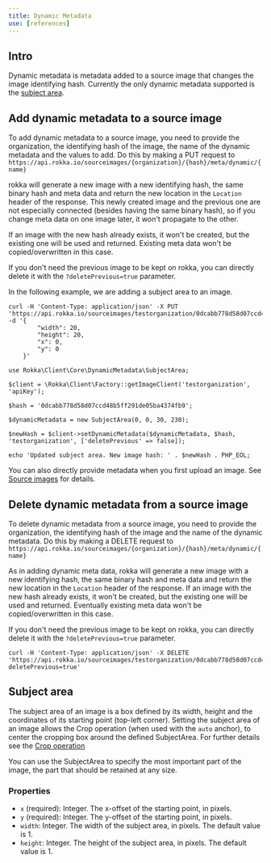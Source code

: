 ```yaml
---
title: Dynamic Metadata
use: [references]
---
```


## Intro

Dynamic metadata is metadata added to a source image that changes the image identifying hash. Currently the only dynamic metadata supported is the [subject area](#subject-area).

## Add dynamic metadata to a source image

To add dynamic metadata to a source image, you need to provide the organization, the identifying hash of the image, the name of the dynamic metadata and the values to add. Do this by making a PUT request to `https://api.rokka.io/sourceimages/{organization}/{hash}/meta/dynamic/{name}`

rokka will generate a new image with a new identifying hash, the same binary hash and meta data and return the new location in the `Location` header of the response.  This newly created image and the previous one are not especially connected (besides having the same binary hash), so if you change meta data on one image later, it won't propagate to the other.

If an image with the new hash already exists, it won't be created, but the existing one will be used and returned. Existing meta data won't be copied/overwritten in this case.

If you don't need the previous image to be kept on rokka, you can directly delete it with the `?deletePrevious=true` parameter.

In the following example, we are adding a subject area to an image.

```language-bash
curl -H 'Content-Type: application/json' -X PUT 'https://api.rokka.io/sourceimages/testorganization/0dcabb778d58d07ccd48b5ff291de05ba4374fb9/meta/dynamic/subject_area' -d '{
        "width": 20, 
        "height": 20, 
        "x": 0, 
        "y": 0
    }'
```


```language-php
use Rokka\Client\Core\DynamicMetadata\SubjectArea;

$client = \Rokka\Client\Factory::getImageClient('testorganization', 'apiKey');

$hash = '0dcabb778d58d07ccd48b5ff291de05ba4374fb9';

$dynamicMetadata = new SubjectArea(0, 0, 30, 230);

$newHash = $client->setDynamicMetadata($dynamicMetadata, $hash, 'testorganization', ['deletePrevious' => false]);

echo 'Updated subject area. New image hash: ' . $newHash . PHP_EOL;

```

You can also directly provide metadata when you first upload an image. See [Source images](sourceimages.html) for details.

## Delete dynamic metadata from a source image

To delete dynamic metadata from a source image, you need to provide the organization, the identifying hash of the image and the name of the dynamic metadata. Do this by making a DELETE request to `https://api.rokka.io/sourceimages/{organization}/{hash}/meta/dynamic/{name}`

As in adding dynamic meta data, rokka will generate a new image with a new identifying hash, the same binary hash and meta data and return the new location in the `Location` header of the response.  If an image with the new hash already exists, it won't be created, but the existing one will be used and returned. Eventually existing meta data won't be copied/overwritten in this case.

If you don't need the previous image to be kept on rokka, you can directly delete it with the `?deletePrevious=true` parameter.

```language-bash
curl -H 'Content-Type: application/json' -X DELETE 'https://api.rokka.io/sourceimages/testorganization/0dcabb778d58d07ccd48b5ff291de05ba4374fb9/meta/dynamic/subject_area?deletePrevious=true'
```

## Subject area

The subject area of an image is a box defined by its width, height and the coordinates of its
starting point (top-left corner).
Setting the subject area of an image allows the Crop operation (when used with the `auto` anchor),
to center the cropping box around the defined SubjectArea.
For further details see the [Crop operation](../references/operations.html#crop) 
 
You can use the SubjectArea to specify the most important part of the image, the part that should be
retained at any size.

### Properties

- `x` (required): Integer. The x-offset of the starting point, in pixels.
- `y` (required): Integer. The y-offset of the starting point, in pixels.
- `width`: Integer. The width of the subject area, in pixels. The default value is 1.
- `height`: Integer. The height of the subject area, in pixels. The default value is 1.
